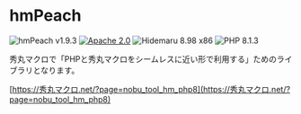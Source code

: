 # hmPeach

![hmPeach v1.9.3](https://img.shields.io/badge/hmPeach-v1.9.3-6479ff.svg)
[![Apache 2.0](https://img.shields.io/badge/license-Apache_2.0-blue.svg?style=flat)](LICENSE)
![Hidemaru 8.98 x86](https://img.shields.io/badge/Hidemaru-v8.98_(32bit)-6479ff.svg)
![PHP 8.1.3](https://img.shields.io/badge/PHP-v8.1.3-6479ff.svg?logo=php&logoColor=white)

秀丸マクロで「PHPと秀丸マクロをシームレスに近い形で利用する」ためのライブラリとなります。

[https://秀丸マクロ.net/?page=nobu_tool_hm_php8](https://秀丸マクロ.net/?page=nobu_tool_hm_php8)